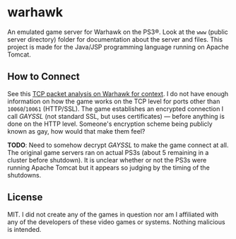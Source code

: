 # warhawk
An emulated game server for Warhawk on the PS3®. Look at the `www` (public server directory) folder for documentation about the server and files. This project is made for the Java/JSP programming language running on Apache Tomcat.

## How to Connect
See this [TCP packet analysis on Warhawk for context](https://github.com/JonHypersomniac/warhawk/blob/master/docs/warhawk-tcp-packet-analysis.txt). I do not have enough information on how the game works on the TCP level for ports other than `10060`/`10061` (HTTP/SSL). The game establishes an encrypted connection I call *GAYSSL* (not standard SSL, but uses certificates) — before anything is done on the HTTP level. Someone's encryption scheme being publicly known as gay, how would that make them feel?

**TODO**: Need to somehow decrypt *GAYSSL* to make the game connect at all. The original game servers ran on actual PS3s (about 5 remaining in a cluster before shutdown). It is unclear whether or not the PS3s were running Apache Tomcat but it appears so judging by the timing of the shutdowns.

## License
MIT. I did not create any of the games in question nor am I affiliated with any of the developers of these video games or systems. Nothing malicious is intended.

